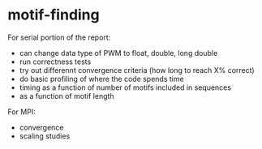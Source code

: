 # motif-finding

For serial portion of the report:
- can change data type of PWM to float, double, long double
- run correctness tests
- try out differennt convergence criteria (how long to reach X% correct)
- do basic profiling of where the code spends time
- timing as a function of number of motifs included in sequences
- as a function of motif length

For MPI:
- convergence
- scaling studies
